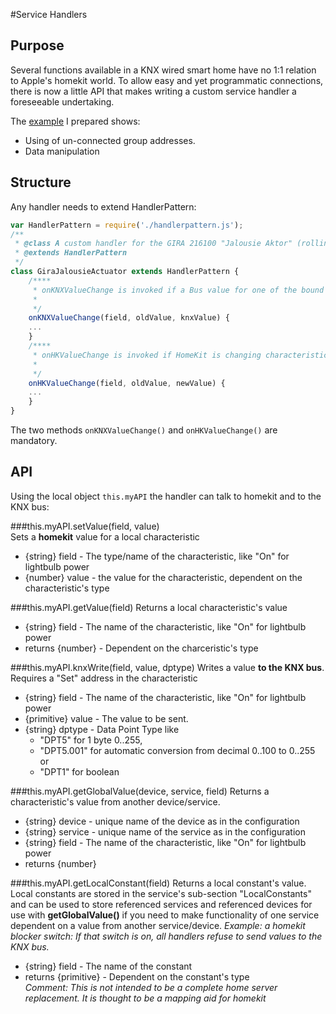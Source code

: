 #Service Handlers

## Purpose

Several functions available in a KNX wired smart home have no 1:1 relation to Apple's homekit world. To allow easy and yet programmatic connections, there is now a little API that makes writing a custom service handler a foreseeable undertaking.

The [example](https://github.com/snowdd1/homebridge-knx/blob/plugin-2.0/lib/addins/GiraJalousieActuator.js) I prepared shows:
- Using of un-connected group addresses.
- Data manipulation 


## Structure

Any handler needs to extend HandlerPattern:

```javascript
var HandlerPattern = require('./handlerpattern.js');
/**
 * @class A custom handler for the GIRA 216100 "Jalousie Aktor" (rolling shutter/blinds actuator)   
 * @extends HandlerPattern
 */
class GiraJalousieActuator extends HandlerPattern {
	/****
	 * onKNXValueChange is invoked if a Bus value for one of the bound addresses is received
	 * 
	 */
	onKNXValueChange(field, oldValue, knxValue) {
	...
	}
	/****
	 * onHKValueChange is invoked if HomeKit is changing characteristic values
	 * 
	 */
	onHKValueChange(field, oldValue, newValue) {
	...
	}
}
``` 
The two methods `onKNXValueChange()` and `onHKValueChange()` are mandatory.  

## API

Using the local object `this.myAPI` the handler can talk to homekit and to the KNX bus:

###this.myAPI.setValue(field, value)  
Sets a **homekit** value for a local characteristic
- {string} field - The type/name of the characteristic, like "On" for lightbulb power
- {number} value - the value for the characteristic, dependent on the characteristic's type

###this.myAPI.getValue(field)
Returns a local characteristic's value
- {string} field - The name of the characteristic, like "On" for lightbulb power
- returns {number} - Dependent on the charceristic's type
	 
###this.myAPI.knxWrite(field, value, dptype)
Writes a value **to the KNX bus**. Requires a "Set" address in the characteristic
- {string} field - The name of the characteristic, like "On" for lightbulb power
- {primitive} value - The value to be sent.
- {string} dptype - Data Point Type like 
  -  "DPT5" for 1 byte 0..255, 
  -  "DPT5.001" for automatic conversion from decimal 0..100 to 0..255 or 
  -  "DPT1" for boolean


###this.myAPI.getGlobalValue(device, service, field)
Returns a characteristic's value from another device/service.
- {string} device - unique name of the device as in the configuration
- {string} service - unique name of the service as in the configuration
- {string} field - The name of the characteristic, like "On" for lightbulb power
- returns {number}


###this.myAPI.getLocalConstant(field)
Returns a local constant's value. Local constants are stored in the service's sub-section "LocalConstants" and can be used to store referenced services and referenced devices for use with **getGlobalValue()** if you need to make functionality of one service dependent on a value from another service/device. *Example: a homekit blocker switch: If that switch is on, all handlers refuse to send values to the KNX bus.*
- {string} field - The name of the constant
- returns {primitive} - Dependent on the constant's type  
*Comment: This is not intended to be a complete home server replacement. It is thought to be a mapping aid for homekit*

	

